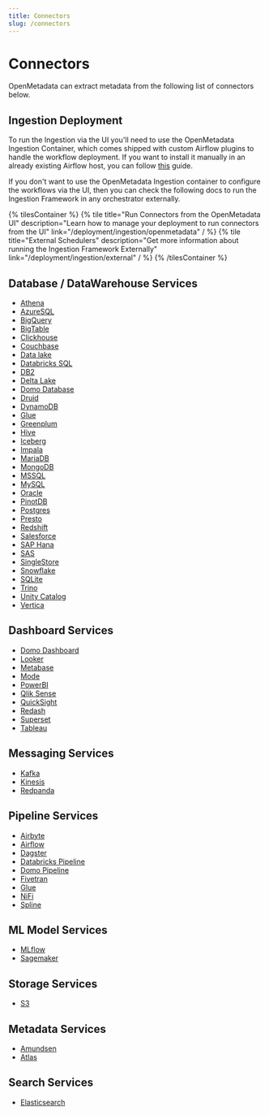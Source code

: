 ```yaml
---
title: Connectors
slug: /connectors
---
```


# Connectors

OpenMetadata can extract metadata from the following list of connectors below.

## Ingestion Deployment

To run the Ingestion via the UI you'll need to use the OpenMetadata Ingestion Container, which comes shipped with
custom Airflow plugins to handle the workflow deployment. If you want to install it manually in an already existing
Airflow host, you can follow [this](/deployment/ingestion/openmetadata) guide.

If you don't want to use the OpenMetadata Ingestion container to configure the workflows via the UI, then you can check
the following docs to run the Ingestion Framework in any orchestrator externally.

{% tilesContainer %}
{% tile
    title="Run Connectors from the OpenMetadata UI"
    description="Learn how to manage your deployment to run connectors from the UI"
    link="/deployment/ingestion/openmetadata"
  / %}
{% tile
    title="External Schedulers"
    description="Get more information about running the Ingestion Framework Externally"
    link="/deployment/ingestion/external"
  / %}
{% /tilesContainer %}

## Database / DataWarehouse Services

- [Athena](/connectors/database/athena)
- [AzureSQL](/connectors/database/azuresql)
- [BigQuery](/connectors/database/bigquery)
- [BigTable](/connectors/database/bigtable)
- [Clickhouse](/connectors/database/clickhouse)
- [Couchbase](/connectors/database/couchbase)
- [Data lake](/connectors/database/datalake)
- [Databricks SQL](/connectors/database/databricks)
- [DB2](/connectors/database/db2)
- [Delta Lake](/connectors/database/deltalake)
- [Domo Database](/connectors/database/domo-database)
- [Druid](/connectors/database/druid)
- [DynamoDB](/connectors/database/dynamodb)
- [Glue](/connectors/database/glue)
- [Greenplum](/connectors/database/greenplum)
- [Hive](/connectors/database/hive)
- [Iceberg](/connectors/database/iceberg)
- [Impala](/connectors/database/impala)
- [MariaDB](/connectors/database/mariadb)
- [MongoDB](/connectors/database/mongodb)
- [MSSQL](/connectors/database/mssql)
- [MySQL](/connectors/database/mysql)
- [Oracle](/connectors/database/oracle)
- [PinotDB](/connectors/database/pinotdb)
- [Postgres](/connectors/database/postgres)
- [Presto](/connectors/database/presto)
- [Redshift](/connectors/database/redshift)
- [Salesforce](/connectors/database/salesforce)
- [SAP Hana](/connectors/database/sap-hana)
- [SAS](/connectors/database/sas)
- [SingleStore](/connectors/database/singlestore)
- [Snowflake](/connectors/database/snowflake)
- [SQLite](/connectors/database/sqlite)
- [Trino](/connectors/database/trino)
- [Unity Catalog](/connectors/database/unity-catalog)
- [Vertica](/connectors/database/vertica)

## Dashboard Services

- [Domo Dashboard](/connectors/dashboard/domo-dashboard)
- [Looker](/connectors/dashboard/looker)
- [Metabase](/connectors/dashboard/metabase)
- [Mode](/connectors/dashboard/mode)
- [PowerBI](/connectors/dashboard/powerbi)
- [Qlik Sense](/connectors/dashboard/qliksense)
- [QuickSight](/connectors/dashboard/quicksight)
- [Redash](/connectors/dashboard/redash)
- [Superset](/connectors/dashboard/superset)
- [Tableau](/connectors/dashboard/tableau)

## Messaging Services

- [Kafka](/connectors/messaging/kafka)
- [Kinesis](/connectors/messaging/kinesis)
- [Redpanda](/connectors/messaging/redpanda)

## Pipeline Services

- [Airbyte](/connectors/pipeline/airbyte)
- [Airflow](/connectors/pipeline/airflow)
- [Dagster](/connectors/pipeline/dagster)
- [Databricks Pipeline](/connectors/pipeline/databricks-pipeline)
- [Domo Pipeline](/connectors/pipeline/domo-pipeline)
- [Fivetran](/connectors/pipeline/fivetran)
- [Glue](/connectors/pipeline/glue-pipeline)
- [NiFi](/connectors/pipeline/nifi)
- [Spline](/connectors/pipeline/spline)

## ML Model Services

- [MLflow](/connectors/ml-model/mlflow)
- [Sagemaker](/connectors/ml-model/sagemaker)

## Storage Services

- [S3](/connectors/storage/s3)

## Metadata Services

- [Amundsen](/connectors/metadata/amundsen)
- [Atlas](/connectors/metadata/atlas)

## Search Services

- [Elasticsearch](/connectors/search/elasticsearch)

